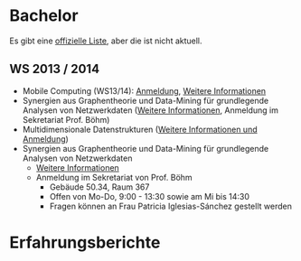 Bachelor
=========

Es gibt eine [offizielle Liste](https://www.informatik.kit.edu/924.php),
aber die ist nicht aktuell.

WS 2013 / 2014
--------------
* Mobile Computing (WS13/14): [Anmeldung](https://docs.google.com/spreadsheet/viewform?fromEmail=true&formkey=dGRKV0daSDhSVUxjNmJGUFV6Ujk2eWc6MA), [Weitere Informationen](https://studium.kit.edu/sites/vab/0xD08884CB167F944197B607F015B2EC69/Start/Homepage.aspx)
* Synergien aus Graphentheorie und Data-Mining für grundlegende Analysen von Netzwerkdaten ([Weitere Informationen](http://dbis.ipd.uni-karlsruhe.de/download/Seminar_WS13_14.pdf), Anmeldung im Sekretariat Prof. Böhm)
* Multidimensionale Datenstrukturen ([Weitere Informationen und Anmeldung](http://geom.ibds.kit.edu/index.php?id=1373462723))
* Synergien aus Graphentheorie und Data-Mining für grundlegende Analysen von Netzwerkdaten
  * [Weitere Informationen](http://dbis.ipd.uni-karlsruhe.de/download/Seminar_WS13_14.pdf)
  * Anmeldung im Sekretariat von Prof. Böhm
    * Gebäude 50.34, Raum 367 
    * Offen von Mo-Do, 9:00 - 13:30 sowie am Mi bis 14:30
    * Fragen können an Frau Patricia Iglesias-Sánchez gestellt werden

Erfahrungsberichte
==================

